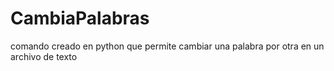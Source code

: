 # CambiaPalabras
comando creado en python que permite cambiar una palabra por otra en un archivo de texto
